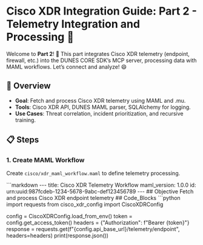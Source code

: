 # Cisco XDR Integration Guide: Part 2 - Telemetry Integration and Processing 📡

Welcome to **Part 2**! 🚀 This part integrates Cisco XDR telemetry (endpoint, firewall, etc.) into the DUNES CORE SDK’s MCP server, processing data with MAML workflows. Let’s connect and analyze! 😄

## 🌟 Overview
- **Goal**: Fetch and process Cisco XDR telemetry using MAML and .mu.
- **Tools**: Cisco XDR API, DUNES MAML parser, SQLAlchemy for logging.
- **Use Cases**: Threat correlation, incident prioritization, and recursive training.

## 📋 Steps

### 1. Create MAML Workflow
Create `cisco/xdr_maml_workflow.maml` to define telemetry processing.

<xaiArtifact artifact_id="b97094e2-f0ec-4b2e-80db-4b13bcc9d883" artifact_version_id="e5d80bfd-a6c0-4ce0-9842-6d55f9c55b81" title="cisco/xdr_maml_workflow.maml" contentType="text/markdown">
```markdown
---
title: Cisco XDR Telemetry Workflow
maml_version: 1.0.0
id: urn:uuid:987fcdeb-1234-5678-9abc-def123456789
---
## Objective
Fetch and process Cisco XDR endpoint telemetry
## Code_Blocks
```python
import requests
from cisco_xdr_config import CiscoXDRConfig

config = CiscoXDRConfig.load_from_env()
token = config.get_access_token()
headers = {"Authorization": f"Bearer {token}"}
response = requests.get(f"{config.api_base_url}/telemetry/endpoint", headers=headers)
print(response.json())
```
```